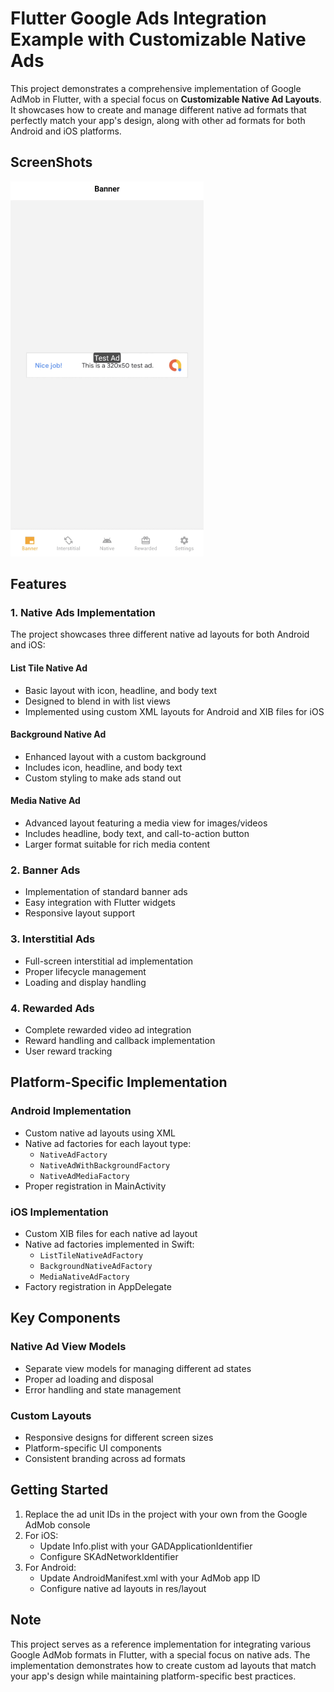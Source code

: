 # Flutter Google Ads Integration Example with Customizable Native Ads

This project demonstrates a comprehensive implementation of Google AdMob in Flutter, with a special focus on **Customizable Native Ad Layouts**. It showcases how to create and manage different native ad formats that perfectly match your app's design, along with other ad formats for both Android and iOS platforms.


## ScreenShots
<p align="left"> 
  <a> 
   <img src="screens.gif" alt="Screenshot1" height="600em"/> 
  </a> 
  <p align="left"> 

## Features

### 1. Native Ads Implementation
The project showcases three different native ad layouts for both Android and iOS:

#### List Tile Native Ad
- Basic layout with icon, headline, and body text
- Designed to blend in with list views
- Implemented using custom XML layouts for Android and XIB files for iOS

#### Background Native Ad
- Enhanced layout with a custom background
- Includes icon, headline, and body text
- Custom styling to make ads stand out

#### Media Native Ad
- Advanced layout featuring a media view for images/videos
- Includes headline, body text, and call-to-action button
- Larger format suitable for rich media content

### 2. Banner Ads
- Implementation of standard banner ads
- Easy integration with Flutter widgets
- Responsive layout support

### 3. Interstitial Ads
- Full-screen interstitial ad implementation
- Proper lifecycle management
- Loading and display handling

### 4. Rewarded Ads
- Complete rewarded video ad integration
- Reward handling and callback implementation
- User reward tracking

## Platform-Specific Implementation

### Android Implementation
- Custom native ad layouts using XML
- Native ad factories for each layout type:
  - `NativeAdFactory`
  - `NativeAdWithBackgroundFactory`
  - `NativeAdMediaFactory`
- Proper registration in MainActivity

### iOS Implementation
- Custom XIB files for each native ad layout
- Native ad factories implemented in Swift:
  - `ListTileNativeAdFactory`
  - `BackgroundNativeAdFactory`
  - `MediaNativeAdFactory`
- Factory registration in AppDelegate

## Key Components

### Native Ad View Models
- Separate view models for managing different ad states
- Proper ad loading and disposal
- Error handling and state management

### Custom Layouts
- Responsive designs for different screen sizes
- Platform-specific UI components
- Consistent branding across ad formats

## Getting Started

1. Replace the ad unit IDs in the project with your own from the Google AdMob console
2. For iOS:
   - Update Info.plist with your GADApplicationIdentifier
   - Configure SKAdNetworkIdentifier
3. For Android:
   - Update AndroidManifest.xml with your AdMob app ID
   - Configure native ad layouts in res/layout

## Note

This project serves as a reference implementation for integrating various Google AdMob formats in Flutter, with a special focus on native ads. The implementation demonstrates how to create custom ad layouts that match your app's design while maintaining platform-specific best practices.